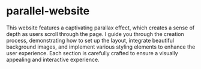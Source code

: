 # parallel-website

This website features a captivating parallax effect, which creates a sense of depth as users scroll through the page. 
I guide you through the creation process, demonstrating how to set up the layout, integrate beautiful background images, and implement various styling elements to enhance the user experience. Each section is carefully crafted to ensure a visually appealing and interactive experience.

